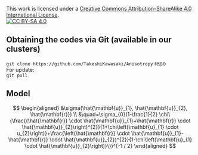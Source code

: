 This work is licensed under a
[Creative Commons Attribution-ShareAlike 4.0 International License][cc-by-sa].<br>
[![CC BY-SA 4.0][cc-by-sa-image]][cc-by-sa]

[cc-by-sa]: http://creativecommons.org/licenses/by-sa/4.0/
[cc-by-sa-image]: https://licensebuttons.net/l/by-sa/4.0/88x31.png
[cc-by-sa-shield]: https://img.shields.io/badge/License-CC%20BY--SA%204.0-lightgrey.svg

## Obtaining the codes via Git (available in our clusters) <br>
 `git clone https://github.com/TakeshiKawasaki/Anisotropy` repo <br>
 For update:<br>
 `git pull` 
 
## Model <br>
$$
\begin{aligned}
&\sigma(\hat{\mathbf{u}}_{1}, \hat{\mathbf{u}}_{2}, \hat{\mathbf{r}}) \\
&\quad=\sigma_{0}(1-\frac{1}{2} \chi\{\frac{(\hat{\mathbf{r}} \cdot \hat{\mathbf{u}}_{1}+\hat{\mathbf{r}} \cdot \hat{\mathbf{u}}_{2}\right)^{2}}{1+\chi\left(\mathbf{u}_{1} \cdot u_{2}\right)}+\frac{\left(\hat{\mathbf{r}} \cdot \hat{\mathbf{u}}_{1}-\hat{\mathbf{r}} \cdot \hat{\mathbf{u}}_{2})^{2}}{1-\chi\left(\mathbf{u}_{1} \cdot \hat{\mathbf{u}}_{2}\right)}\})^{-1 / 2}
\end{aligned}
$$
